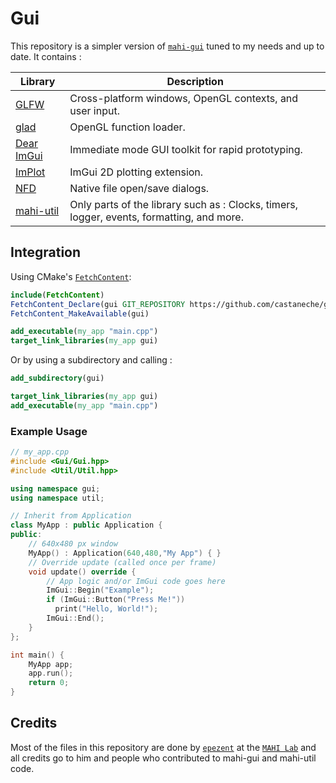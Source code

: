 
# Gui

This repository is a simpler version of [`mahi-gui`](https://github.com/mahilab/mahi-gui.git) tuned to my needs and up to date. It contains :

|**Library**|**Description**|
|---|---|
|[GLFW](https://www.glfw.org/)| Cross-platform windows, OpenGL contexts, and user input.  |
|[glad](https://github.com/Dav1dde/glad)| OpenGL function loader.  |
|[Dear ImGui](https://github.com/ocornut/imgui)| Immediate mode GUI toolkit for rapid prototyping.  |
|[ImPlot](https://github.com/epezent/implot)| ImGui 2D plotting extension.  |  |
|[NFD](https://github.com/btzy/nativefiledialog-extended)| Native file open/save dialogs. |
|[mahi-util](https://github.com/mahilab/mahi-util)| Only parts of the library such as : Clocks, timers, logger, events, formatting, and more. |


## Integration

Using CMake's [`FetchContent`](https://cmake.org/cmake/help/v3.11/module/FetchContent.html):

```cmake
include(FetchContent) 
FetchContent_Declare(gui GIT_REPOSITORY https://github.com/castaneche/gui.git) 
FetchContent_MakeAvailable(gui)

add_executable(my_app "main.cpp")
target_link_libraries(my_app gui)
```

Or by using a subdirectory and calling :
```cmake
add_subdirectory(gui)

target_link_libraries(my_app gui)
add_executable(my_app "main.cpp")
```

### Example Usage

```cpp
// my_app.cpp
#include <Gui/Gui.hpp>
#include <Util/Util.hpp>

using namespace gui;
using namespace util;

// Inherit from Application
class MyApp : public Application {
public:
    // 640x480 px window
    MyApp() : Application(640,480,"My App") { }
    // Override update (called once per frame)
    void update() override {
        // App logic and/or ImGui code goes here
        ImGui::Begin("Example");
        if (ImGui::Button("Press Me!"))
          print("Hello, World!"); 
        ImGui::End();
    }
};

int main() {
    MyApp app;
    app.run();
    return 0;
}
```

## Credits

Most of the files in this repository are done by [`epezent`](https://github.com/epezent) at the 
[`MAHI Lab`](https://github.com/mahilab) and all credits go to him and people who contributed to mahi-gui and mahi-util code.